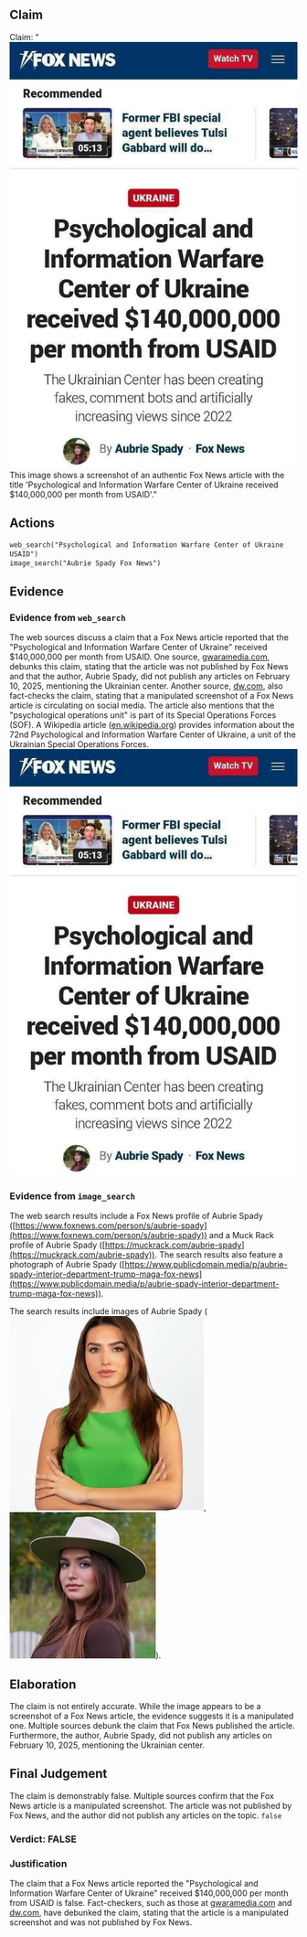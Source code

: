 ## Claim
Claim: "![image 11](media/14.jpg) This image shows a screenshot of an authentic Fox News article with the title 'Psychological and Information Warfare Center of Ukraine received $140,000,000 per month from USAID'."

## Actions
```
web_search("Psychological and Information Warfare Center of Ukraine USAID")
image_search("Aubrie Spady Fox News")
```

## Evidence
### Evidence from `web_search`
The web sources discuss a claim that a Fox News article reported that the "Psychological and Information Warfare Center of Ukraine" received $140,000,000 per month from USAID. One source, [gwaramedia.com](https://gwaramedia.com/en/debunking-russian-fakes-no-fox-news-didnt-write-about-ukraines-center-for-information-operations-receiving-140m-per-month-from-the-usaid/), debunks this claim, stating that the article was not published by Fox News and that the author, Aubrie Spady, did not publish any articles on February 10, 2025, mentioning the Ukrainian center. Another source, [dw.com](https://www.dw.com/en/fact-check-disinformation-spikes-after-trump-zelenskyy-row/a-71832118), also fact-checks the claim, stating that a manipulated screenshot of a Fox News article is circulating on social media. The article also mentions that the "psychological operations unit" is part of its Special Operations Forces (SOF). A Wikipedia article ([en.wikipedia.org](https://en.wikipedia.org/wiki/72nd_Psychological_and_Information_Warfare_Center_(Ukraine))) provides information about the 72nd Psychological and Information Warfare Center of Ukraine, a unit of the Ukrainian Special Operations Forces. ![image 11](media/14.jpg)



### Evidence from `image_search`
The web search results include a Fox News profile of Aubrie Spady ([https://www.foxnews.com/person/s/aubrie-spady](https://www.foxnews.com/person/s/aubrie-spady)) and a Muck Rack profile of Aubrie Spady ([https://muckrack.com/aubrie-spady](https://muckrack.com/aubrie-spady)). The search results also feature a photograph of Aubrie Spady ([https://www.publicdomain.media/p/aubrie-spady-interior-department-trump-maga-fox-news](https://www.publicdomain.media/p/aubrie-spady-interior-department-trump-maga-fox-news)).

The search results include images of Aubrie Spady (![image 7456](media/2025-08-30_07-45-1756539904-846962.jpg), ![image 7457](media/2025-08-30_07-45-1756539905-367567.jpg)).


## Elaboration
The claim is not entirely accurate. While the image appears to be a screenshot of a Fox News article, the evidence suggests it is a manipulated one. Multiple sources debunk the claim that Fox News published the article. Furthermore, the author, Aubrie Spady, did not publish any articles on February 10, 2025, mentioning the Ukrainian center.


## Final Judgement
The claim is demonstrably false. Multiple sources confirm that the Fox News article is a manipulated screenshot. The article was not published by Fox News, and the author did not publish any articles on the topic. `false`

### Verdict: FALSE

### Justification
The claim that a Fox News article reported the "Psychological and Information Warfare Center of Ukraine" received $140,000,000 per month from USAID is false. Fact-checkers, such as those at [gwaramedia.com](https://gwaramedia.com/en/debunking-russian-fakes-no-fox-news-didnt-write-about-ukraines-center-for-information-operations-receiving-140m-per-month-from-the-usaid/) and [dw.com](https://www.dw.com/en/fact-check-disinformation-spikes-after-trump-zelenskyy-row/a-71832118), have debunked the claim, stating that the article is a manipulated screenshot and was not published by Fox News.
